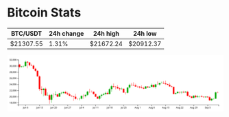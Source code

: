 # Bitcoin Stats

BTC/USDT|24h change|24h high|24h low|
|---|---|---|---|
|$21307.55|1.31%|$21672.24|$20912.37|

<img src="./chart.svg">
